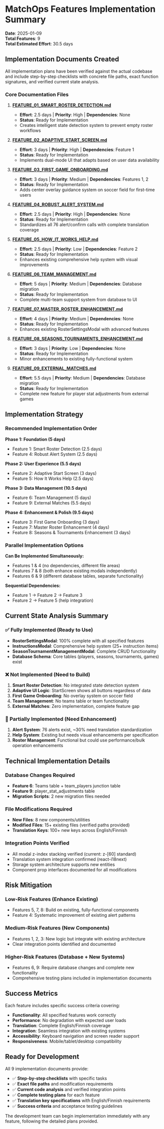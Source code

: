 # MatchOps Features Implementation Summary

**Date**: 2025-01-09  
**Total Features**: 9  
**Total Estimated Effort**: 30.5 days  

## Implementation Documents Created

All implementation plans have been verified against the actual codebase and include step-by-step checklists with concrete file paths, exact function signatures, and verified current state analysis.

### Core Documentation Files

1. **[FEATURE_01_SMART_ROSTER_DETECTION.md](./FEATURE_01_SMART_ROSTER_DETECTION.md)**
   - **Effort**: 2.5 days | **Priority**: High | **Dependencies**: None
   - **Status**: Ready for Implementation
   - Creates intelligent state detection system to prevent empty roster workflows

2. **[FEATURE_02_ADAPTIVE_START_SCREEN.md](./FEATURE_02_ADAPTIVE_START_SCREEN.md)**
   - **Effort**: 3 days | **Priority**: High | **Dependencies**: Feature 1
   - **Status**: Ready for Implementation  
   - Implements dual-mode UI that adapts based on user data availability

3. **[FEATURE_03_FIRST_GAME_ONBOARDING.md](./FEATURE_03_FIRST_GAME_ONBOARDING.md)**
   - **Effort**: 3 days | **Priority**: Medium | **Dependencies**: Features 1, 2
   - **Status**: Ready for Implementation
   - Adds center overlay guidance system on soccer field for first-time users

4. **[FEATURE_04_ROBUST_ALERT_SYSTEM.md](./FEATURE_04_ROBUST_ALERT_SYSTEM.md)**
   - **Effort**: 2.5 days | **Priority**: High | **Dependencies**: None
   - **Status**: Ready for Implementation
   - Standardizes all 76 alert/confirm calls with complete translation coverage

5. **[FEATURE_05_HOW_IT_WORKS_HELP.md](./FEATURE_05_HOW_IT_WORKS_HELP.md)**
   - **Effort**: 2.5 days | **Priority**: Low | **Dependencies**: Feature 2
   - **Status**: Ready for Implementation
   - Enhances existing comprehensive help system with visual improvements

6. **[FEATURE_06_TEAM_MANAGEMENT.md](./FEATURE_06_TEAM_MANAGEMENT.md)**
   - **Effort**: 5 days | **Priority**: Medium | **Dependencies**: Database migration
   - **Status**: Ready for Implementation
   - Complete multi-team support system from database to UI

7. **[FEATURE_07_MASTER_ROSTER_ENHANCEMENT.md](./FEATURE_07_MASTER_ROSTER_ENHANCEMENT.md)**
   - **Effort**: 4 days | **Priority**: Medium | **Dependencies**: None
   - **Status**: Ready for Implementation
   - Enhances existing RosterSettingsModal with advanced features

8. **[FEATURE_08_SEASONS_TOURNAMENTS_ENHANCEMENT.md](./FEATURE_08_SEASONS_TOURNAMENTS_ENHANCEMENT.md)**
   - **Effort**: 3 days | **Priority**: Low | **Dependencies**: None
   - **Status**: Ready for Implementation
   - Minor enhancements to existing fully-functional system

9. **[FEATURE_09_EXTERNAL_MATCHES.md](./FEATURE_09_EXTERNAL_MATCHES.md)**
   - **Effort**: 5.5 days | **Priority**: Medium | **Dependencies**: Database migration
   - **Status**: Ready for Implementation
   - Complete new feature for player stat adjustments from external games

## Implementation Strategy

### Recommended Implementation Order

**Phase 1: Foundation (5 days)**
- Feature 1: Smart Roster Detection (2.5 days)
- Feature 4: Robust Alert System (2.5 days)

**Phase 2: User Experience (5.5 days)**  
- Feature 2: Adaptive Start Screen (3 days)
- Feature 5: How It Works Help (2.5 days)

**Phase 3: Data Management (10.5 days)**
- Feature 6: Team Management (5 days)
- Feature 9: External Matches (5.5 days)

**Phase 4: Enhancement & Polish (9.5 days)**
- Feature 3: First Game Onboarding (3 days)
- Feature 7: Master Roster Enhancement (4 days) 
- Feature 8: Seasons & Tournaments Enhancement (3 days)

### Parallel Implementation Options

**Can Be Implemented Simultaneously:**
- Features 1 & 4 (no dependencies, different file areas)
- Features 7 & 8 (both enhance existing modals independently)
- Features 6 & 9 (different database tables, separate functionality)

**Sequential Dependencies:**
- Feature 1 → Feature 2 → Feature 3
- Feature 2 → Feature 5 (help integration)

## Current State Analysis Summary

### ✅ Fully Implemented (Ready to Use)
- **RosterSettingsModal**: 100% complete with all specified features
- **InstructionsModal**: Comprehensive help system (25+ instruction items)
- **SeasonTournamentManagementModal**: Complete CRUD functionality
- **Database Schema**: Core tables (players, seasons, tournaments, games) exist

### ❌ Not Implemented (Need to Build)
1. **Smart Roster Detection**: No integrated state detection system
2. **Adaptive UI Logic**: StartScreen shows all buttons regardless of data
3. **First Game Onboarding**: No overlay system on soccer field
4. **Team Management**: No teams table or team functionality
5. **External Matches**: Zero implementation, complete feature gap

### 🔧 Partially Implemented (Need Enhancement)
1. **Alert System**: 76 alerts exist, ~30% need translation standardization
2. **Help System**: Existing but needs visual enhancements per specification
3. **Roster Management**: Functional but could use performance/bulk operation enhancements

## Technical Implementation Details

### Database Changes Required
- **Feature 6**: Teams table + team_players junction table
- **Feature 9**: player_stat_adjustments table
- **Migration Scripts**: 2 new migration files needed

### File Modifications Required
- **New Files**: 8 new components/utilities
- **Modified Files**: 15+ existing files (verified paths provided)
- **Translation Keys**: 100+ new keys across English/Finnish

### Integration Points Verified
- All modal z-index stacking verified (current: z-[60] standard)
- Translation system integration confirmed (react-i18next)
- Storage system architecture supports new entities
- Component prop interfaces documented for all modifications

## Risk Mitigation

### Low-Risk Features (Enhance Existing)
- Features 5, 7, 8: Build on existing, fully-functional components
- Feature 4: Systematic improvement of existing alert patterns

### Medium-Risk Features (New Components) 
- Features 1, 2, 3: New logic but integrate with existing architecture
- Clear integration points identified and documented

### Higher-Risk Features (Database + New Systems)
- Features 6, 9: Require database changes and complete new functionality
- Comprehensive testing plans included in implementation documents

## Success Metrics

Each feature includes specific success criteria covering:
- **Functionality**: All specified features work correctly
- **Performance**: No degradation with expected user loads
- **Translation**: Complete English/Finnish coverage
- **Integration**: Seamless integration with existing systems  
- **Accessibility**: Keyboard navigation and screen reader support
- **Responsiveness**: Mobile/tablet/desktop compatibility

## Ready for Development

All 9 implementation documents provide:
- ✅ **Step-by-step checklists** with specific tasks
- ✅ **Exact file paths** and modification requirements
- ✅ **Current code analysis** and verified integration points
- ✅ **Complete testing plans** for each feature
- ✅ **Translation key specifications** with English/Finnish requirements
- ✅ **Success criteria** and acceptance testing guidelines

The development team can begin implementation immediately with any feature, following the detailed plans provided.